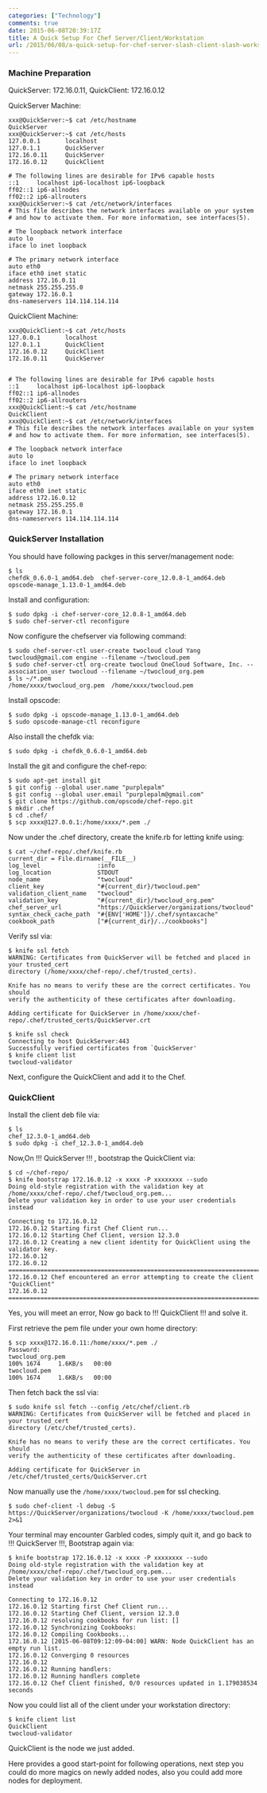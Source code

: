 ```yaml
---
categories: ["Technology"]
comments: true
date: 2015-06-08T20:39:17Z
title: A Quick Setup For Chef Server/Client/Workstation
url: /2015/06/08/a-quick-setup-for-chef-server-slash-client-slash-workstation/
---
```


### Machine Preparation
QuickServer: 172.16.0.11, QuickClient: 172.16.0.12        

QuickServer Machine:    

```
xxx@QuickServer:~$ cat /etc/hostname
QuickServer
xxx@QuickServer:~$ cat /etc/hosts
127.0.0.1       localhost
127.0.1.1       QuickServer
172.16.0.11     QuickServer
172.16.0.12     QuickClient

# The following lines are desirable for IPv6 capable hosts
::1     localhost ip6-localhost ip6-loopback
ff02::1 ip6-allnodes
ff02::2 ip6-allrouters
xxx@QuickServer:~$ cat /etc/network/interfaces
# This file describes the network interfaces available on your system
# and how to activate them. For more information, see interfaces(5).

# The loopback network interface
auto lo
iface lo inet loopback

# The primary network interface
auto eth0
iface eth0 inet static
address 172.16.0.11
netmask 255.255.255.0
gateway 172.16.0.1
dns-nameservers 114.114.114.114

```

QuickClient Machine:    

```
xxx@QuickClient:~$ cat /etc/hosts
127.0.0.1       localhost
127.0.1.1       QuickClient
172.16.0.12     QuickClient
172.16.0.11     QuickServer


# The following lines are desirable for IPv6 capable hosts
::1     localhost ip6-localhost ip6-loopback
ff02::1 ip6-allnodes
ff02::2 ip6-allrouters
xxx@QuickClient:~$ cat /etc/hostname 
QuickClient
xxx@QuickClient:~$ cat /etc/network/interfaces
# This file describes the network interfaces available on your system
# and how to activate them. For more information, see interfaces(5).

# The loopback network interface
auto lo
iface lo inet loopback

# The primary network interface
auto eth0
iface eth0 inet static
address 172.16.0.12
netmask 255.255.255.0
gateway 172.16.0.1
dns-nameservers 114.114.114.114
```

### QuickServer Installation
You should have following packges in this server/management node:   

```
$ ls
chefdk_0.6.0-1_amd64.deb  chef-server-core_12.0.8-1_amd64.deb  opscode-manage_1.13.0-1_amd64.deb
```

Install and configuration:    

```
$ sudo dpkg -i chef-server-core_12.0.8-1_amd64.deb
$ sudo chef-server-ctl reconfigure
```

Now configure the chefserver via following command:    

```
$ sudo chef-server-ctl user-create twocloud cloud Yang twocloud@gmail.com engine --filename ~/twocloud.pem
$ sudo chef-server-ctl org-create twocloud OneCloud Software, Inc. --association_user twocloud --filename ~/twocloud_org.pem
$ ls ~/*.pem
/home/xxxx/twocloud_org.pem  /home/xxxx/twocloud.pem
```

Install opscode:    

```
$ sudo dpkg -i opscode-manage_1.13.0-1_amd64.deb
$ sudo opscode-manage-ctl reconfigure
```
Also install the chefdk via:    

```
$ sudo dpkg -i chefdk_0.6.0-1_amd64.deb
```

Install the git and configure the chef-repo:    

```
$ sudo apt-get install git
$ git config --global user.name "purplepalm"
$ git config --global user.email "purplepalm@gmail.com"
$ git clone https://github.com/opscode/chef-repo.git
$ mkdir .chef
$ cd .chef/
$ scp xxxx@127.0.0.1:/home/xxxx/*.pem ./
```

Now under the .chef directory, create the knife.rb for letting knife using:    

```
$ cat ~/chef-repo/.chef/knife.rb
current_dir = File.dirname(__FILE__)
log_level                :info
log_location             STDOUT
node_name                "twocloud"
client_key               "#{current_dir}/twocloud.pem"
validation_client_name   "twocloud"
validation_key           "#{current_dir}/twocloud_org.pem"
chef_server_url          "https://QuickServer/organizations/twocloud"
syntax_check_cache_path  "#{ENV['HOME']}/.chef/syntaxcache"
cookbook_path            ["#{current_dir}/../cookbooks"]
```

Verify ssl via:    

```
$ knife ssl fetch
WARNING: Certificates from QuickServer will be fetched and placed in your trusted_cert
directory (/home/xxxx/chef-repo/.chef/trusted_certs).

Knife has no means to verify these are the correct certificates. You should
verify the authenticity of these certificates after downloading.

Adding certificate for QuickServer in /home/xxxx/chef-repo/.chef/trusted_certs/QuickServer.crt

$ knife ssl check
Connecting to host QuickServer:443
Successfully verified certificates from `QuickServer'
$ knife client list
twocloud-validator

```

Next, configure the QuickClient and add it to the Chef.     

### QuickClient
Install the client deb file via:    

```
$ ls
chef_12.3.0-1_amd64.deb
$ sudo dpkg -i chef_12.3.0-1_amd64.deb 
```

Now,On !!! QuickServer !!! , bootstrap the QuickClient via:    

```
$ cd ~/chef-repo/
$ knife bootstrap 172.16.0.12 -x xxxx -P xxxxxxxx --sudo
Doing old-style registration with the validation key at /home/xxxx/chef-repo/.chef/twocloud_org.pem...
Delete your validation key in order to use your user credentials instead

Connecting to 172.16.0.12
172.16.0.12 Starting first Chef Client run...
172.16.0.12 Starting Chef Client, version 12.3.0
172.16.0.12 Creating a new client identity for QuickClient using the validator key.
172.16.0.12 
172.16.0.12 ================================================================================
172.16.0.12 Chef encountered an error attempting to create the client "QuickClient"
172.16.0.12 ================================================================================

```

Yes, you will meet an error, Now go back to !!! QuickClient !!! and solve it.     

First retrieve the pem file under your own home directory:     

```
$ scp xxxx@172.16.0.11:/home/xxxx/*.pem ./
Password: 
twocloud_org.pem                                                                                             100% 1674     1.6KB/s   00:00 
twocloud.pem                                                                                                 100% 1674     1.6KB/s   00:00
```
Then fetch back the ssl via:     

```
$ sudo knife ssl fetch --config /etc/chef/client.rb
WARNING: Certificates from QuickServer will be fetched and placed in your trusted_cert
directory (/etc/chef/trusted_certs).

Knife has no means to verify these are the correct certificates. You should
verify the authenticity of these certificates after downloading.

Adding certificate for QuickServer in /etc/chef/trusted_certs/QuickServer.crt
```

Now manually use the `/home/xxxx/twocloud.pem` for ssl checking.    

```
$ sudo chef-client -l debug -S https://QuickServer/organizations/twocloud -K /home/xxxx/twocloud.pem 2>&1
```

Your terminal may encounter Garbled codes, simply quit it, and go back to !!! QuickServer !!!, Bootstrap again via:    

```
$ knife bootstrap 172.16.0.12 -x xxxx -P xxxxxxxx --sudo
Doing old-style registration with the validation key at /home/xxxx/chef-repo/.chef/twocloud_org.pem...
Delete your validation key in order to use your user credentials instead

Connecting to 172.16.0.12
172.16.0.12 Starting first Chef Client run...
172.16.0.12 Starting Chef Client, version 12.3.0
172.16.0.12 resolving cookbooks for run list: []
172.16.0.12 Synchronizing Cookbooks:
172.16.0.12 Compiling Cookbooks...
172.16.0.12 [2015-06-08T09:12:09-04:00] WARN: Node QuickClient has an empty run list.
172.16.0.12 Converging 0 resources
172.16.0.12 
172.16.0.12 Running handlers:
172.16.0.12 Running handlers complete
172.16.0.12 Chef Client finished, 0/0 resources updated in 1.179038534 seconds

```

Now you could list all of the client under your workstation directory:    

```
$ knife client list
QuickClient
twocloud-validator
```

QuickClient is the node we just added.     

Here provides a good start-point for following operations, next step you could do more magics on newly added nodes, also you could add more nodes for deployment.     
